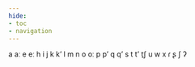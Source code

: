 ```yaml
---
hide:
- toc
- navigation
---
```

a
aː
e
eː
h
i
j
k
kʼ
l
m
n
o
oː
p
pʼ
q
qʼ
s
t
tʼ
t̠ʃ
u
w
x
ɾ
ʂ
ʃ
ʔ
